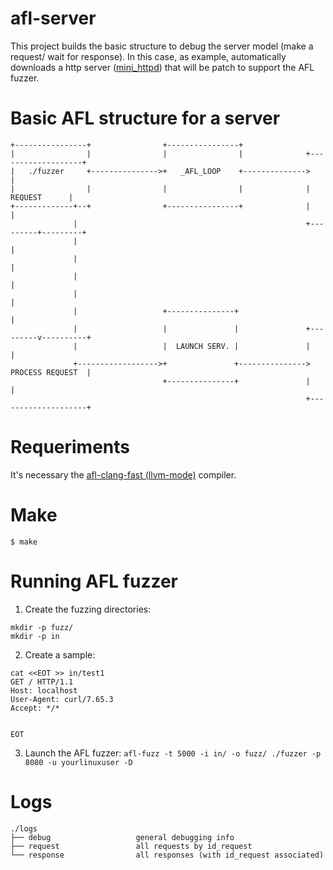 # afl-server

This project builds the basic structure to debug the server model (make a request/ wait for response). In this case, as example, automatically downloads a http server ([mini_httpd](https://acme.com/software/mini_httpd/)) that will be patch to support the AFL fuzzer.

Basic AFL structure for a server 
=================================
```
+----------------+                +----------------+
|                |                |                |              +-------------------+
|   ./fuzzer     +--------------->+   _AFL_LOOP    +-------------->                   |
|                |                |                |              |      REQUEST      |
+-------------+--+                +----------------+              |                   |
              |                                                   +---------+---------+
              |                                                             |
              |                                                             |
              |                                                             |
              |                                                             |
              |                   +---------------+                         |
              |                   |               |               +---------v----------+
              |                   |  LAUNCH SERV. |               |                    |
              +------------------>+               +--------------->   PROCESS REQUEST  |
                                  +---------------+               |                    |
                                                                  +--------------------+
```
Requeriments 
============

It's necessary the [afl-clang-fast (llvm-mode)](https://github.com/google/AFL/tree/master/llvm_mode) compiler.


Make
====

```$ make ```

Running AFL fuzzer
==================

1. Create the fuzzing directories:
```
mkdir -p fuzz/
mkdir -p in
```
2. Create a sample:
```
cat <<EOT >> in/test1
GET / HTTP/1.1
Host: localhost
User-Agent: curl/7.65.3
Accept: */*


EOT
```
3. Launch the AFL fuzzer:
```afl-fuzz -t 5000 -i in/ -o fuzz/ ./fuzzer -p 8080 -u yourlinuxuser -D```

Logs
====
```
./logs
├── debug                   general debugging info
├── request                 all requests by id_request
└── response                all responses (with id_request associated)
```
